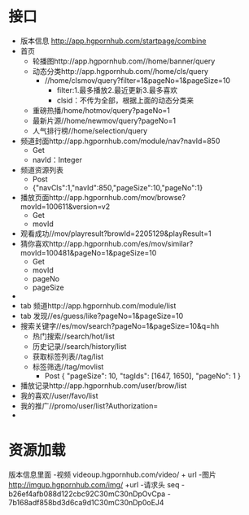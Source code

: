 # 接口

- 版本信息 http://app.hgpornhub.com/startpage/combine
- 首页
	- 轮播图http://app.hgpornhub.com//home/banner/query
	- 动态分类http://app.hgpornhub.com//home/cls/query
		- //home/clsmov/query?filter=1&pageNo=1&pageSize=10
			- filter:1.最多播放2.最近更新3.最多喜欢
			- clsid：不传为全部，根据上面的动态分类来
	- 重磅热播/home/hotmov/query?pageNo=1
	- 最新片源//home/newmov/query?pageNo=1
	- 人气排行榜//home/selection/query
- 频道封面http://app.hgpornhub.com/module/nav?navId=850
	- Get
	- navId：Integer
- 频道资源列表
	- Post
	- {"navCls":1,"navId":850,"pageSize":10,"pageNo":1} 
- 播放页面http://app.hgpornhub.com/mov/browse?movId=100611&version=v2
	- Get
	- movId
- 观看成功//mov/playresult?browId=2205129&playResult=1
- 猜你喜欢http://app.hgpornhub.com/es/mov/similar?movId=100481&pageNo=1&pageSize=10
	- Get
	- movId
	- pageNo
	- pageSize 
- 
- tab 频道http://app.hgpornhub.com/module/list
- tab 发现//es/guess/like?pageNo=1&pageSize=10
- 搜索关键字//es/mov/search?pageNo=1&pageSize=10&q=hh
	- 热门搜索//search/hot/list
	- 历史记录//search/history/list
	- 获取标签列表//tag/list
	- 标签筛选//tag/movlist
		- Post {
	"pageSize": 10,
	"tagIds": [1647, 1650],
	"pageNo": 1
} 	
- 播放记录http://app.hgpornhub.com/user/brow/list
- 我的喜欢//user/favo/list
- 我的推广//promo/user/list?Authorization=
- 


# 资源加载

版本信息里面
-视频 videoup.hgpornhub.com/video/ + url
-图片 http://imgup.hgpornhub.com/img/ +url
-请求头 seq
	- b26ef4afb088d122cbc92C30mC30nDpOvCpa
	- 7b168adf858bd3d6ca9d1C30mC30nDp0oEJ4





